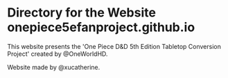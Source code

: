 # Directory for the Website onepiece5efanproject.github.io

This website presents the 'One Piece D&D 5th Edition Tabletop Conversion Project' created by @OneWorldHD.

Website made by @xucatherine.
